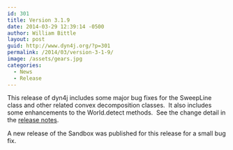 ```yaml
---
id: 301
title: Version 3.1.9
date: 2014-03-29 12:39:14 -0500
author: William Bittle
layout: post
guid: http://www.dyn4j.org/?p=301
permalink: /2014/03/version-3-1-9/
image: /assets/gears.jpg
categories:
  - News
  - Release
---
```

This release of dyn4j includes some major bug fixes for the SweepLine class and other related convex decomposition classes.  It also includes some enhancements to the World.detect methods.  See the change detail in the <a title="Release Notes" href="https://github.com/dyn4j/dyn4j/blob/master/RELEASE-NOTES.md">release notes</a>.

A new release of the Sandbox was published for this release for a small bug fix.